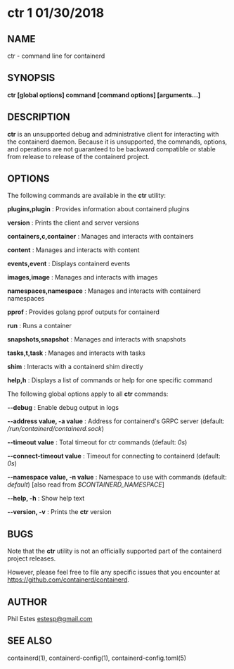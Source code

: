 # ctr 1 01/30/2018

## NAME

ctr - command line for containerd

## SYNOPSIS

**ctr [global options] command [command options] [arguments...]**

## DESCRIPTION

**ctr** is an unsupported debug and administrative client for interacting
with the containerd daemon. Because it is unsupported, the commands,
options, and operations are not guaranteed to be backward compatible or
stable from release to release of the containerd project.

## OPTIONS

The following commands are available in the **ctr** utility:

**plugins,plugin**
: Provides information about containerd plugins

**version**
: Prints the client and server versions

**containers,c,container**
: Manages and interacts with containers

**content**
: Manages and interacts with content

**events,event**
: Displays containerd events

**images,image**
: Manages and interacts with images

**namespaces,namespace**
: Manages and interacts with containerd namespaces

**pprof**
: Provides golang pprof outputs for containerd

**run**
: Runs a container

**snapshots,snapshot**
: Manages and interacts with snapshots

**tasks,t,task**
: Manages and interacts with tasks

**shim**
: Interacts with a containerd shim directly

**help,h**
: Displays a list of commands or help for one specific command

The following global options apply to all **ctr** commands:

**--debug**
: Enable debug output in logs

**--address value, -a value**
: Address for containerd's GRPC server (default: */run/containerd/containerd.sock*)

**--timeout value**
: Total timeout for ctr commands (default: *0s*)

**--connect-timeout value**
: Timeout for connecting to containerd (default: *0s*)

**--namespace value, -n value**
: Namespace to use with commands (default: *default*) [also read from *$CONTAINERD_NAMESPACE*]

**--help, -h**
: Show help text

**--version, -v**
: Prints the **ctr** version

## BUGS

Note that the **ctr** utility is not an officially supported part of the
containerd project releases.

However, please feel free to file any specific issues that you encounter at
https://github.com/containerd/containerd.

## AUTHOR

Phil Estes <estesp@gmail.com>

## SEE ALSO

containerd(1), containerd-config(1), containerd-config.toml(5)
